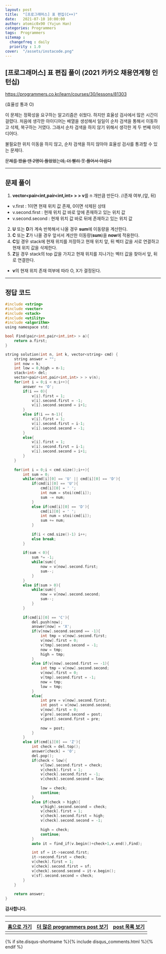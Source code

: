```yaml
---
layout: post
title:  "[프로그래머스] 표 편집(C++)"
date:   2021-07-10 10:00:00
author: atomic0x90 (Yujun Han)
categories: Programmers
tags:  Programmers
sitemap :
  changefreq : daily
  priority : 1.0
cover:  "/assets/instacode.png"
---
```


## [프로그래머스] 표 편집 풀이 (2021 카카오 채용연계형 인턴십)

<https://programmers.co.kr/learn/courses/30/lessons/81303>

(효율성 통과 O)

이 문제는 정확성을 요구하는 알고리즘은 쉬웠다. 하지만 효율성 검사에서 많은 시간이 걸렸다. 처음에 생각한 아이디어는 배열을 생성해서 일일이 순차 검색을 통해서 이동하고 삭제, 복구하는 거였다. 그래서 순차 검색을 하지 않기 위해서 생각한 게 두 번째 아이디어다.

불필요한 위치 이동을 하지 않고, 순차 검색을 하지 않아야 효율성 검사를 통과할 수 있는 문제다.

~~문제를 봤을 땐 2명이 풀었었는데, 더 빨리 못 풀어서 아쉽다~~

---

## 문제 풀이

1. **vector\<pair\<int,pair\<int,int\> \> \> v**를 n 개만큼 만든다. //존재 여부,(앞, 뒤)
  - v.first : 1이면 현재 위치 값 존재, 0이면 삭제된 상태
  - v.second.first : 현재 위치 값 바로 앞에 존재하고 있는 위치 값
  - v.second.second : 현재 위치 값 바로 뒤에 존재하고 있는 위치 값
2. **U** 또는 **D**가 계속 반복해서 나올 경우 **sum**에 이동량을 계산한다.
3. **C** 또는 **Z**가 나올 경우 앞서서 계산한 이동량(**sum**)을 **now**에 적용한다.
4. **C**일 경우 stack에 현재 위치를 저장하고 현재 위치 앞, 뒤 벡터 값을 서로 연결하고 현재 위치 값을 삭제한다.
5. **Z**일 경우 stack의 top 값을 가지고 현재 위치를 지나가는 벡터 값을 찾아서 앞, 뒤로 연결한다.

- **v**의 현재 위치 존재 여부에 따라 O, X가 결정된다.

---

## 정답 코드

```c
#include <string>
#include <vector>
#include <stack>
#include <utility>
#include <algorithm>
using namespace std;

bool Find(pair<int,pair<int,int> > a){
    return a.first;
}

string solution(int n, int k, vector<string> cmd) {
    string answer = "";
    int now = k;
    int low = 0,high = n-1;
    stack<int> del;
    vector<pair<int,pair<int,int> > > v(n);
    for(int i = 0;i < n;i++){
        answer += 'O';
        if(i == 0){
            v[i].first = 1;
            v[i].second.first = -1;
            v[i].second.second = i+1;
        }
        else if(i == n-1){
            v[i].first = 1;
            v[i].second.first = i-1;
            v[i].second.second = -1;
        }
        else{
            v[i].first = 1;
            v[i].second.first = i-1;
            v[i].second.second = i+1;
        }
    }
    
    for(int i = 0;i < cmd.size();i++){
        int sum = 0;
        while(cmd[i][0] == 'U' || cmd[i][0] == 'D'){
            if(cmd[i][0] == 'U'){
                cmd[i][0] = ' ';
                int num = stoi(cmd[i]);
                sum -= num;
            }
            else if(cmd[i][0] == 'D'){
                cmd[i][0] = ' ';
                int num = stoi(cmd[i]);
                sum += num;
            }
            
            if(i < cmd.size()-1) i++;
            else break;
        }
        
        if(sum < 0){
            sum *= -1;
            while(sum){
                now = v[now].second.first;
                sum--;
            }
        }
        else if(sum > 0){
            while(sum){
                now = v[now].second.second;
                sum--;
            }
        }
        
        if(cmd[i][0] == 'C'){
            del.push(now);
            answer[now] = 'X';
            if(v[now].second.second == -1){
                int tmp = v[now].second.first;
                v[now].first = 0;
                v[tmp].second.second = -1;
                now = tmp;
                high = tmp;
            }
            else if(v[now].second.first == -1){
                int tmp = v[now].second.second;
                v[now].first = 0;
                v[tmp].second.first = -1;
                now = tmp;
                low = tmp;
            }
            else{
                int pre = v[now].second.first;
                int post = v[now].second.second;
                v[now].first = 0;
                v[pre].second.second = post;
                v[post].second.first = pre;
    
                now = post;
            }
        }
        else if(cmd[i][0] == 'Z'){
            int check = del.top();
            answer[check] = 'O';
            del.pop();
            if(check < low){
                v[low].second.first = check;
                v[check].first = 1;
                v[check].second.first = -1;
                v[check].second.second = low;
                
                low = check;
                continue;
            }
            else if(check > high){
                v[high].second.second = check;
                v[check].first = 1;
                v[check].second.first = high;
                v[check].second.second = -1;
                
                high = check;
                continue;
            }
            auto it = find_if(v.begin()+check+1,v.end(),Find);

            int sf = it->second.first;
            it->second.first = check;
            v[check].first = 1;
            v[check].second.first = sf;
            v[check].second.second = it-v.begin();
            v[sf].second.second = check;
        }
    }
    
    return answer;
}
```

**감사합니다.**


---


[홈으로 가기][01]       |[더 많은 programmers post 보기][03]        |[post 목록 보기][02]
:------:                |:------:                               |:------:
                        |                                       |


[01]: https://atomic0x90.github.io/ "home"
[02]: https://atomic0x90.github.io/posts/ "posts"
[03]: https://atomic0x90.github.io/posts/#programmers "programmers posts"

{% if site.disqus-shortname %}{% include disqus_comments.html %}{% endif %}


